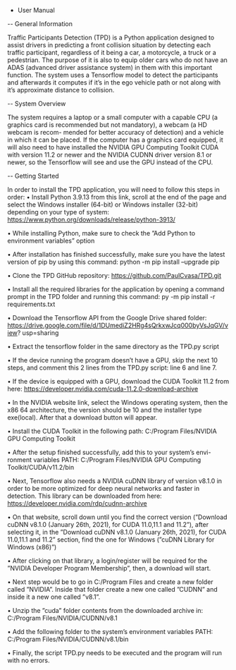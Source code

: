 - User Manual

-- General Information

Traffic Participants Detection (TPD) is a Python application designed to assist
drivers in predicting a front collision situation by detecting each traffic participant,
regardless of it being a car, a motorcycle, a truck or a pedestrian. The purpose of
it is also to equip older cars who do not have an ADAS (advanced driver assistance
system) in them with this important function. The system uses a Tensorflow model
to detect the participants and afterwards it computes if it’s in the ego vehicle path
or not along with it’s approximate distance to collision.

-- System Overview

The system requires a laptop or a small computer with a capable CPU (a graphics
card is recommended but not mandatory), a webcam (a HD webcam is recom-
mended for better accuracy of detection) and a vehicle in which it can be placed.
If the computer has a graphics card equipped, it will also need to have installed
the NVIDIA GPU Computing Toolkit CUDA with version 11.2 or newer and the
NVIDIA CUDNN driver version 8.1 or newer, so the Tensorflow will see and use
the GPU instead of the CPU.

-- Getting Started

In order to install the TPD application, you will need to follow this steps in order:
• Install Python 3.9.13 from this link, scroll at the end of the page and select
the Windows installer (64-bit) or Windows installer (32-bit) depending on
your type of system:
https://www.python.org/downloads/release/python-3913/

• While installing Python, make sure to check the ”Add Python to environment
variables” option

• After installation has finished successfully, make sure you have the latest
version of pip by using this command:
python -m pip install –upgrade pip

• Clone the TPD GitHub repository:
https://github.com/PaulCvasa/TPD.git

• Install all the required libraries for the application by opening a command
prompt in the TPD folder and running this command:
py -m pip install -r requirements.txt

• Download the Tensorflow API from the Google Drive shared folder:
https://drive.google.com/file/d/1DUmediZ2HRg4sQrkxwJcq000byVsJqGV/view?
usp=sharing

• Extract the tensorflow folder in the same directory as the TPD.py script

• If the device running the program doesn’t have a GPU, skip the next 10 steps,
and comment this 2 lines from the TPD.py script: line 6 and line 7.

• If the device is equipped with a GPU, download the CUDA Toolkit 11.2 from
here: https://developer.nvidia.com/cuda-11.2.0-download-archive

• In the NVIDIA website link, select the Windows operating system, then the
x86 64 architecture, the version should be 10 and the installer type exe(local).
After that a download button will appear.

• Install the CUDA Toolkit in the following path: C:/Program Files/NVIDIA
GPU Computing Toolkit

• After the setup finished successfully, add this to your system’s envi-
ronment variables PATH: C:/Program Files/NVIDIA GPU Computing
Toolkit/CUDA/v11.2/bin

• Next, Tensorflow also needs a NVIDIA cuDNN library of version
v8.1.0 in order to be more optimized for deep neural networks and
faster in detection. This library can be downloaded from here:
https://developer.nvidia.com/rdp/cudnn-archive

• On that website, scroll down until you find the correct version (”Download
cuDNN v8.1.0 (January 26th, 2021), for CUDA 11.0,11.1 and 11.2”), after
selecting it, in the ”Download cuDNN v8.1.0 (January 26th, 2021), for CUDA
11.0,11.1 and 11.2” section, find the one for Windows (”cuDNN Library for
Windows (x86)”)

• After clicking on that library, a login/register will be required for the ”NVIDIA
Developer Program Membership”, then, a download will start.

• Next step would be to go in C:/Program Files and create a new folder called
”NVIDIA”. Inside that folder create a new one called ”CUDNN” and inside
it a new one called ”v8.1”.

• Unzip the ”cuda” folder contents from the downloaded archive in: C:/Program
Files/NVIDIA/CUDNN/v8.1

• Add the following folder to the system’s environment variables PATH:
C:/Program Files/NVIDIA/CUDNN/v8.1/bin

• Finally, the script TPD.py needs to be executed and the program will run
with no errors.
